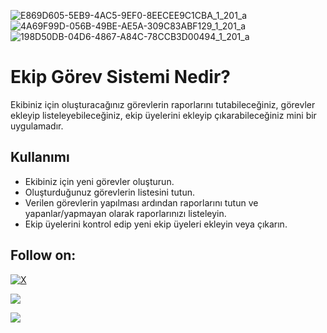 ![E869D605-5EB9-4AC5-9EF0-8EECEE9C1CBA_1_201_a](https://github.com/404Qea/gorev-sistemi-mission-system/assets/145233685/63d52cbf-5099-4764-ad89-a186e27fe53d)
![4A69F99D-056B-49BE-AE5A-309C83ABF129_1_201_a](https://github.com/404Qea/gorev-sistemi-mission-system/assets/145233685/dc9d9a8c-f78a-4377-aea3-bb4c8124fd07)
![198D50DB-04D6-4867-A84C-78CCB3D00494_1_201_a](https://github.com/404Qea/gorev-sistemi-mission-system/assets/145233685/7b894109-a716-4d83-a295-125cd8ec7f0e)

# Ekip Görev Sistemi Nedir?
Ekibiniz için oluşturacağınız görevlerin raporlarını tutabileceğiniz, görevler ekleyip listeleyebileceğiniz, ekip üyelerini ekleyip çıkarabileceğiniz mini bir uygulamadır.

## Kullanımı

- Ekibiniz için yeni görevler oluşturun.
- Oluşturduğunuz görevlerin listesini tutun.
- Verilen görevlerin yapılması ardından raporlarını tutun ve yapanlar/yapmayan olarak raporlarınızı listeleyin.
- Ekip üyelerini kontrol edip yeni ekip üyeleri ekleyin veya çıkarın.

## Follow on:
[![X](https://img.shields.io/badge/X-black.svg?logo=X&logoColor=white)](https://x.com/404Qea)
<p align="left">
<a href="https://github.com/404Qea"><img src="https://img.shields.io/badge/GitHub-Follow%20on%20GitHub-inactive.svg?logo=github"></a>

<a href="https://t.me/Qea404"><img src="https://img.shields.io/badge/Telegram-Contact%20Telegram%20Profile-blue.svg?logo=telegram"></a>
</p><p align="left"> 
